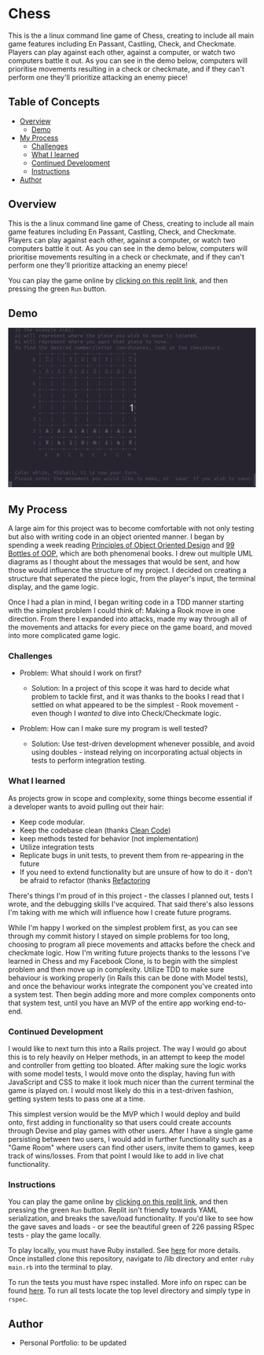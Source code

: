 # Chess

This is the a linux command line game of Chess, creating to include all main game features including En Passant, Castling, Check, and Checkmate. Players can play against each other, against a computer, or watch two computers battle it out. As you can see in the demo below, computers will prioritise movements resulting in a check or checkmate, and if they can't perform one they'll prioritize attacking an enemy piece!

## Table of Concepts

- [Overview](#overview)
    - [Demo](#demo)
- [My Process](#my-process)
    - [Challenges](#challenges)
    - [What I learned](#What-i-learned)
    - [Continued Development](#continued-development)
    - [Instructions](#instructions)
- [Author](#author)

## Overview

This is the a linux command line game of Chess, creating to include all main game features including En Passant, Castling, Check, and Checkmate. Players can play against each other, against a computer, or watch two computers battle it out. As you can see in the demo below, computers will prioritise movements resulting in a check or checkmate, and if they can't perform one they'll prioritize attacking an enemy piece!

You can play the game online by [clicking on this replit link](https://replit.com/@mgrig92/chess#.replit), and then pressing the green `Run` button.

## Demo

<img src='chess_sample.gif' alt='computer_check'>

## My Process

A large aim for this project was to become comfortable with not only testing but also with writing code in an object oriented manner. I began by spending a week reading [Principles of Object Oriented Design](https://www.poodr.com/) and [99 Bottles of OOP](https://sandimetz.com/99bottles), which are both phenomenal books. I drew out multiple UML diagrams as I thought about the messages that would be sent, and how those would influence the structure of my project. I decided on creating a structure that seperated the piece logic, from the player's input, the terminal display, and the game logic. 

Once I had a plan in mind, I began writing code in a TDD manner starting with the simplest problem I could think of: Making a Rook move in one direction. From there I expanded into attacks, made my way through all of the movements and attacks for every piece on the game board, and moved into more complicated game logic. 

### Challenges

- Problem: What should I work on first?

    - Solution:  In a project of this scope it was hard to decide what problem to tackle first, and it was thanks to the books I read that I settled on what appeared to be the simplest - Rook movement - even though I *wanted* to dive into Check/Checkmate logic.
  
- Problem: How can I make sure my program is well tested?

    - Solution: Use test-driven development whenever possible, and avoid using doubles - instead relying on incorporating actual objects in tests to perform integration testing. 
   
    
### What I learned

As projects grow in scope and complexity, some things become essential if a developer wants to avoid pulling out their hair:
- Keep code modular.
- Keep the codebase clean (thanks [Clean Code](https://www.oreilly.com/library/view/clean-code-a/9780136083238/))
- keep methods tested for behavior (not implementation)
- Utilize integration tests
- Replicate bugs in unit tests, to prevent them from re-appearing in the future
- If you need to extend functionality but are unsure of how to do it - don't be afraid to refactor (thanks [Refactoring](https://martinfowler.com/books/refactoring.html)

There's things I'm proud of in this project - the classes I planned out, tests I wrote, and the debugging skills I've acquired. That said there's also lessons I'm taking with me which will influence how I create future programs. 

While I'm happy I worked on the simplest problem first, as you can see through my commit history I stayed on simple problems for too long, choosing to program all piece movements and attacks before the check and checkmate logic. How I'm writing future projects thanks to the lessons I've learned in Chess and my Facebook Clone, is to begin with the simplest problem and then move up in complexity. Utilize TDD to make sure behaviour is working properly (in Rails this can be done with Model tests), and once the behaviour works integrate the component you've created into a system test. Then begin adding more and more complex components onto that system test, until you have an MVP of the entire app working end-to-end. 

### Continued Development

I would like to next turn this into a Rails project. The way I would go about this is to rely heavily on Helper methods, in an attempt to keep the model and controller from getting too bloated. After making sure the logic works with some model tests, I would move onto the display, having fun with JavaScript and CSS to make it look much nicer than the current terminal the game is played on. I would most likely do this in a test-driven fashion, getting system tests to pass one at a time.

This simplest version would be the MVP which I would deploy and build onto, first adding in functionality so that users could create accounts through Devise and play games with other users. After I have a single game persisting between two users, I would add in further functionality such as a "Game Room" where users can find other users, invite them to games, keep track of wins/losses. From that point I would like to add in live chat functionality. 

### Instructions

You can play the game online by [clicking on this replit link](https://replit.com/@mgrig92/chess#.replit), and then pressing the green `Run` button. Replit isn't friendly towards YAML serialization, and breaks the save/load functionality. If you'd like to see how the gave saves and loads - or see the beautiful green of 226 passing RSpec tests - play the game locally.

To play locally, you must have Ruby installed. See [here](https://www.ruby-lang.org/en/downloads/) for more details. Once installed clone this repository, navigate to /lib directory and enter `ruby main.rb` into the terminal to play.

To run the tests you must have rspec installed. More info on rspec can be found [here](http://rspec.info/). To run all tests locate the top level directory and simply type in `rspec`.

## Author

- Personal Portfolio: to be updated
